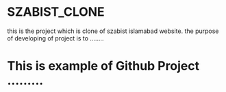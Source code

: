 # SZABIST_CLONE
this is the project which is clone of szabist islamabad website. the purpose of developing of project  is to ........
<h1>This is example of Github Project .........</h1>
